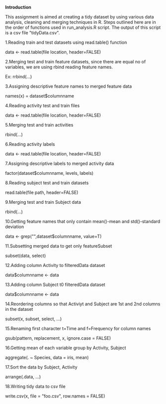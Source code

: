 **Introduction**

This assignment is aimed at creating a tidy dataset by using various data analysis, cleaning and merging techniques in R. Steps outlined here are in the order of functions used in run_analysis.R script. The output of this script is a csv file "tidyData.csv".

1.Reading train and test datasets using read.table() function

data <- read.table(file location, header=FALSE)

2.Merging test and train feature datasets, since there are equal no of variables, we are using rbind reading feature names. 

Ex: rrbind(...)

3.Assigning descriptive feature names to merged feature data

names(x) = dataset$columnname 

4.Reading activity test and train files

data <- read.table(file location, header=FALSE)

5.Merging test and train activities

rbind(...)

6.Reading activity labels

data <- read.table(file location, header=FALSE)

7.Assigning descriptive labels to merged activity data

factor(dataset$columnname, levels, labels)

8.Reading subject test and train datasets

read.table(file path, header=FALSE)

9.Merging test and train Subject data

rbind(...)

10.Getting feature names that only contain mean()-mean and std()-standard deviation

data <- grep("",dataset$columnname, value=T)

11.Subsetting merged data to get only featureSubset

subset(data, select)

12.Adding column Activity to filteredData dataset

data$columnname <- data

13.Adding column Subject t0 filteredData dataset

data$columnname <- data

14.Reordering columns so that Activiyt and Subject are 1st and 2nd columns in the dataset

subset(x, subset, select, ...)

15.Renaming first character t=Time and f=Frequency for column names

gsub(pattern, replacement, x, ignore.case = FALSE)

16.Getting mean of each variable group by Activity, Subject

aggregate(. ~ Species, data = iris, mean)

17.Sort the data by Subject, Activity

arrange(.data, ...)

18.Writing tidy data to csv file

write.csv(x, file = "foo.csv", row.names = FALSE)
